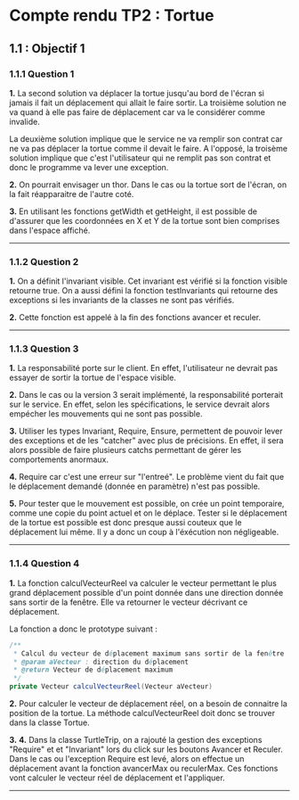 Compte rendu TP2 : Tortue
=========================

1.1 : Objectif 1
----------------

### 1.1.1 Question 1
**1.**
La second solution va déplacer la tortue jusqu'au bord de l'écran si jamais il fait un déplacement qui allait le faire sortir. La troisième solution ne va quand à elle pas faire de déplacement car va le considérer comme invalide.

La deuxième solution implique que le service ne va remplir son contrat car ne va pas déplacer la tortue comme il devait le faire. A l'opposé,  la troisème solution implique que c'est l'utilisateur qui ne remplit pas son contrat et donc le programme va lever une exception.

**2.**
On pourrait envisager un thor. Dans le cas ou la tortue sort de l'écran, on la fait réapparaitre de l'autre coté.

**3.**
En utilisant les fonctions getWidth et getHeight, il est possible de d'assurer que les coordonnées en X et Y de la tortue sont bien comprises dans l'espace affiché.


----------------


### 1.1.2 Question 2

**1.**
On a définit l'invariant visible. Cet invariant est vérifié si la fonction visible retourne true. On a aussi défini la fonction testInvariants qui retourne des exceptions si les invariants de la classes ne sont pas vérifiés.


**2.**
Cette fonction est appelé à la fin des fonctions avancer et reculer.


----------------


### 1.1.3 Question 3
**1.**
La responsabilité porte sur le client. En effet, l'utilisateur ne devrait pas essayer de sortir la tortue de l'espace visible.

**2.**
Dans le cas ou la version 3 serait implémenté, la responsabilité porterait sur le service. En effet, selon les spécifications, le service devrait alors empécher les mouvements qui ne sont pas possible.

**3.**
Utiliser les types Invariant, Require, Ensure, permettent de pouvoir lever des exceptions et de les "catcher" avec plus de précisions. En effet, il sera alors possible de faire plusieurs catchs permettant de gérer les comportements anormaux.

**4.**
Require car c'est une erreur sur "l'entreé". Le problème vient du fait que le déplacement demandé (donnée en paramètre) n'est pas possible.

**5.**
Pour tester que le mouvement est possible, on crée un point temporaire, comme une copie du point actuel et on le déplace. Tester si le déplacement de la tortue est possible est donc presque aussi couteux que le déplacement lui même. Il y a donc un coup à l'éxécution non négligeable.


----------------


### 1.1.4 Question 4
**1.**
La fonction calculVecteurReel va calculer le vecteur permettant le plus grand déplacement possible d'un point donnée dans une direction donnée sans sortir de la fenêtre. Elle va retourner le vecteur décrivant ce déplacement.

La fonction a donc le prototype suivant :
```java
/**
 * Calcul du vecteur de déplacement maximum sans sortir de la fenêtre
 * @param aVecteur : direction du déplacement
 * @return Vecteur de déplacement maximum
 */
private Vecteur calculVecteurReel(Vecteur aVecteur)
```

**2.**
Pour calculer le vecteur de déplacement réel, on a besoin de connaitre la position de la tortue. La méthode calculVecteurReel doit donc se trouver dans la classe Tortue.

**3.**
**4.**
Dans la classe TurtleTrip, on a rajouté la gestion des exceptions "Require" et et "Invariant" lors du click sur les boutons Avancer et Reculer. Dans le cas ou l'exception Require est levé, alors on effectue un déplacement avant la fonction avancerMax ou reculerMax. Ces fonctions vont calculer le vecteur réel de déplacement et l'appliquer.



----------------
